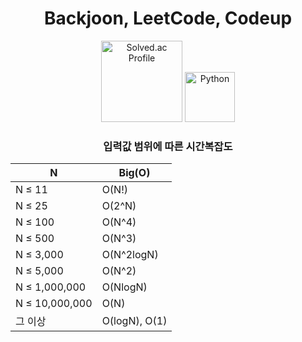 <h1 align="center">Backjoon, LeetCode, Codeup</h1>

<p align="center">
  <a href="https://solved.ac/profile/swo98" target="_blank" style="text-decoration: none;">
    <img src="http://mazassumnida.wtf/api/mini/generate_badge?boj=swo98" alt="Solved.ac Profile" width="130" height="auto"/>
  </a>
  <img src="https://img.shields.io/badge/Python-3776AB?style=flat-square&logo=Python&logoColor=white" alt="Python" width="80"/>
</p>

<!--
<div align="center">
  <details>
    <summary>boj stats </summary>
    <a href="https://solved.ac/profile/swo98">
      <img src="http://mazassumnida.wtf/api/generate_badge?boj=swo98" alt="Solved.ac 프로필"/>
    </a>
  </details>
  <details>
    <summary>leetcode stats </summary>
    <br>
    <img src="https://leetcard.jacoblin.cool/swo98?theme=unicorn&font=Baloo%202" alt="LeetCode Stats"/>
  </details>
</div>
-->

<h3 align="center">입력값 범위에 따른 시간복잡도</h3>

<div align="center">

| N | Big(O) |
| --- | --- |
| N ≤ 11 | O(N!) |
| N ≤ 25 | O(2^N) |
| N ≤ 100 | O(N^4) |
| N ≤ 500 | O(N^3) |
| N ≤ 3,000 | O(N^2logN) |
| N ≤ 5,000 | O(N^2) |
| N ≤ 1,000,000 | O(NlogN) |
| N ≤ 10,000,000 | O(N) |
| 그 이상 | O(logN), O(1) |
